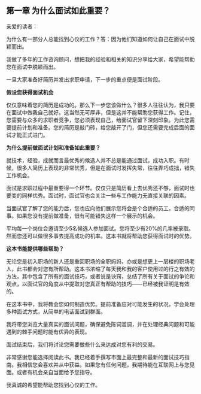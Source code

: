## 第一章 为什么面试如此重要？

亲爱的读者：

为什么有一部分人总能找到心仪的工作？答：因为他们知道如何让自己在面试中脱颖而出。

我做了多年的工作咨询顾问，想把我的经验和相关的知识分享给大家，希望能帮助您在面试中脱颖而出。

一旦大家准备好简历并发出求职申请，下一步的重点便是面试阶段。

**假设您获得面试机会**

仅仅意味着您的简历是成功的。那么下一步您该做什么？很多人往往认为，我只要在面试中做我自己就好。这当然无可厚非，但是这并不能帮助您获得工作。记住，您需要与众多的求职者竞争，您必须表现自己，给面试官留下深刻印象。为此您需要提前计划和准备。您的简历是敲门砖，给您敲开了门，但您还需要完成后面的面试才能正式进门。

**为什么提前做面试计划和准备如此重要？**

就技术，经验，成就而言最优秀的候选人并不总是能通过面试，成功入职。有时候，很多人简历上表现的非常优秀，但是在面试时发挥失常，往往弄巧成拙，错失工作机会。

面试是求职过程中最重要得一个环节。仅仅只是简历看上去优秀还不够，面试时也要变的同样优秀。面试时，面试官也会关注一些与工作能力无直接关联的因素。

当面试官了解了您的能力后，您也应向他们展示您将会是个合适的员工，合适的同事。如果您没有提前做准备，很有可能错失这样一个展示的机会。

平均每一个岗位会邀请至少5名候选人参加面试。您将至少有20%的几率被录取。然而您还可以做很多事去提高成功的机率。这本书就将帮助您获得面试时的优势。

**这本书能提供哪些帮助？**

无论您是初入职场的新人还是重回职场的全职妈妈，亦或是想更上一层楼的职场老人，此书都会对您有所帮助。这本书浓缩了每天我和我的客户使用过的行之有效的方法，其中包含了所有的面试技巧，或者说是诀窍，总结了所有关于面试的争论和观点，以面试官的角度从中提取对您真正有帮助的技巧——已经被我证明是有效的。

在这本书中，我将教会您如何制造优势。提前准备应对可能发生的状况，学会处理多种面试方式，从简单的电话面试到群面。

我将带您浏览大量真实的面试问题，确保避免陈词滥调，并在处理经典问题和可能遇到的棘手问题时能有优异的表现。

面试结束后，我们将讨论您需要做些什么来达成对您有利的交易。

非常感谢您能选择阅读此书。我已经着手撰写市面上最完整和最新的面试技巧指南。我相信您会喜欢并从中获益。如果您有任何问题，我期待能在互联网上与您见面。或者有机会亲自当面给予您指导。

我真诚的希望能帮助您找到心仪的工作。
